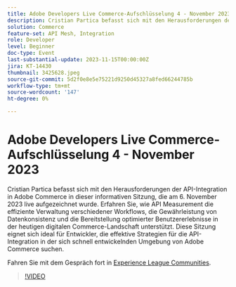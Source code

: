 ```yaml
---
title: Adobe Developers Live Commerce-Aufschlüsselung 4 - November 2023
description: Cristian Partica befasst sich mit den Herausforderungen der API-Integration in Adobe Commerce in dieser informativen Sitzung, die am 6. November 2023 live aufgezeichnet wurde. Erfahren Sie, wie API Measurement die effiziente Verwaltung verschiedener Workflows, die Gewährleistung von Datenkonsistenz und die Bereitstellung optimierter Benutzererlebnisse in der heutigen digitalen Commerce-Landschaft unterstützt. Diese Sitzung eignet sich ideal für Entwickler, die effektive Strategien für die API-Integration in der sich schnell entwickelnden Umgebung von Adobe Commerce suchen.
solution: Commerce
feature-set: API Mesh, Integration
role: Developer
level: Beginner
doc-type: Event
last-substantial-update: 2023-11-15T00:00:00Z
jira: KT-14430
thumbnail: 3425628.jpeg
source-git-commit: 5d2f0e8e5e75221d9250d45327a8fed66244785b
workflow-type: tm+mt
source-wordcount: '147'
ht-degree: 0%

---
```



# Adobe Developers Live Commerce-Aufschlüsselung 4 - November 2023

Cristian Partica befasst sich mit den Herausforderungen der API-Integration in Adobe Commerce in dieser informativen Sitzung, die am 6. November 2023 live aufgezeichnet wurde. Erfahren Sie, wie API Measurement die effiziente Verwaltung verschiedener Workflows, die Gewährleistung von Datenkonsistenz und die Bereitstellung optimierter Benutzererlebnisse in der heutigen digitalen Commerce-Landschaft unterstützt. Diese Sitzung eignet sich ideal für Entwickler, die effektive Strategien für die API-Integration in der sich schnell entwickelnden Umgebung von Adobe Commerce suchen.

Fahren Sie mit dem Gespräch fort in [Experience League Communities](https://adobe.ly/3ttN8tz).

>[!VIDEO](https://video.tv.adobe.com/v/3425628/?learn=on)
